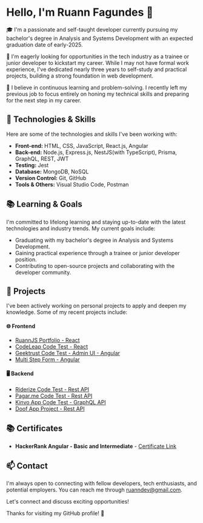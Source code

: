 # Hello, I'm Ruann Fagundes 👋

🎓 I'm a passionate and self-taught developer currently pursuing my bachelor's degree in Analysis and Systems Development with an expected graduation date of early-2025.

💼 I'm eagerly looking for opportunities in the tech industry as a trainee or junior developer to kickstart my career. While I may not have formal work experience, I've dedicated nearly three years to self-study and practical projects, building a strong foundation in web development.

🚀 I believe in continuous learning and problem-solving. I recently left my previous job to focus entirely on honing my technical skills and preparing for the next step in my career.

## 🔧 Technologies & Skills

Here are some of the technologies and skills I've been working with:

- **Front-end:** HTML, CSS, JavaScript, React.js, Angular
- **Back-end:** Node.js, Express.js, NestJS(with TypeScript), Prisma, GraphQL, REST, JWT
- **Testing:** Jest
- **Database:** MongoDB, NoSQL
- **Version Control:** Git, GitHub
- **Tools & Others:** Visual Studio Code, Postman


## 📚 Learning & Goals

I'm committed to lifelong learning and staying up-to-date with the latest technologies and industry trends. My current goals include:

- Graduating with my bachelor's degree in Analysis and Systems Development.
- Gaining practical experience through a trainee or junior developer position.
- Contributing to open-source projects and collaborating with the developer community.

## 🌱 Projects

I've been actively working on personal projects to apply and deepen my knowledge. Some of my recent projects include:

#### 🌐 Frontend

- [RuannJS Portfolio - React](https://github.com/RuannJS/ruannjs-portfolio)
- [CodeLeap Code Test - React](https://github.com/RuannJS/codeleap-code-test)
- [Geektrust Code Test - Admin UI - Angular](https://github.com/RuannJS/geektrust-adminui)
- [Multi Step Form - Angular](https://github.com/RuannJS/multistep-form)
#### 🖥️ Backend

- [Riderize Code Test - Rest API ](https://github.com/RuannJS/riderize-backend-test)
- [Pagar.me Code Test - Rest API](https://github.com/RuannJS/pagarme-psp-test)
- [Kinvo App Code Test - GraphQL API](https://github.com/RuannJS/kinvo-backend-test)
- [Doof App Project - Rest API](https://github.com/RuannJS/doof-app)


## 📚 Certificates


- **HackerRank Angular - Basic and Intermediate** - 
[Certificate Link](https://github.com/RuannJS/RuannJS/files/13048061/angular_intermediate.certificate.pdf)

## 📫 Contact

I'm always open to connecting with fellow developers, tech enthusiasts, and potential employers. You can reach me through ruanndev@gmail.com.

Let's connect and discuss exciting opportunities!

Thanks for visiting my GitHub profile! 🚀


